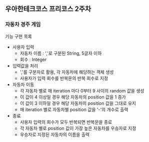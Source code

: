 ## 우아한테크코스 프리코스 2주차
### 자동차 경주 게임

기능 구현 목록
- 사용자 입력
  - 자동차 이름 : ','로 구분된 String, 5글자 이하
  - 회수 : Integer
- 입력값을 처리
  - ','를 구분자로 활용, 각 자동차에 해당하는 객체 생성
  - 사용자가 입력 회수를 반복문의 반복 회수로 지정
- 자동차 이동
  - 각 자동차 별로 매 iteration 마다 0부터 9 사이의 random 값을 생성
  - 이 값이 4 이상일 경우 해당 자동차의 position 값을 1 증가
  - 이 값이 3 이하일 경우 해당 자동차의 position 값을 그대로 유지
  - 매 iteration 별로 자동차별 position 값을 '-'의 개수로 출력
- 종료
  - 사용자 입력의 회수가 모두 반복되면 반복문을 종료
  - 각 자동차 별로 position 값이 가장 높은 자동차를 우승자로 지정
  - 우승자로 지정된 자동차의 이름을 출력 